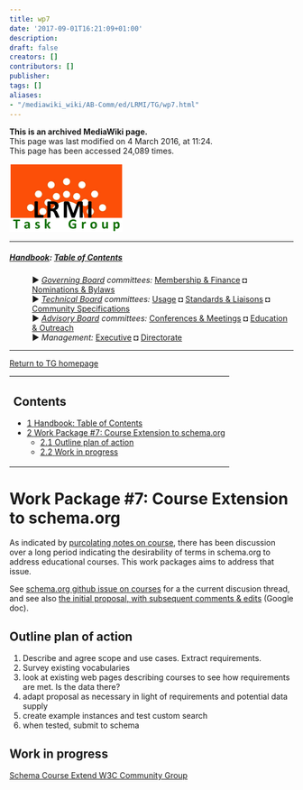 ```yaml
---
title: wp7
date: '2017-09-01T16:21:09+01:00'
description: 
draft: false
creators: []
contributors: []
publisher: 
tags: []
aliases:
- "/mediawiki_wiki/AB-Comm/ed/LRMI/TG/wp7.html"
---
```


 **This is an archived MediaWiki page.**  
This page was last modified on 4 March 2016, at 11:24.  
This page has been accessed 24,089 times.

[<img alt="DCMI/LRMI Tas Group" src="/mediawiki_wiki/images/DC-LRMI_TG.png" width="200" height="121">](/mediawiki_wiki/images/DC-LRMI_TG.png "DCMI/LRMI Tas Group")

* * *

##### [Handbook](/mediawiki_wiki/DCMI_Handbook "DCMI Handbook"): [Table of Contents](/mediawiki_wiki/DCMI_Handbook/ "DCMI Handbook") 
<dl>
<dd> ► <i><a href="/mediawiki_wiki/DCMI_Governing_Board.md" title="DCMI Governing Board">Governing Board</a> committees:</i> <a href="/mediawiki_wiki/DCMI_Governing_Board/finance.md" title="DCMI Governing Board/finance">Membership &amp; Finance</a> ◘ <a href="/mediawiki_wiki/DCMI_Governing_Board/nominations.md" title="DCMI Governing Board/nominations">Nominations &amp; Bylaws</a> 
</dd>
<dd> ► <i><a href="/mediawiki_wiki/DCMI_Technical_Board.md" title="DCMI Technical Board">Technical Board</a> committees:</i> <a href="/mediawiki_wiki/DCMI_Technical_Board/usage.md" title="DCMI Technical Board/usage">Usage</a> ◘ <a href="/mediawiki_wiki/DCMI_Technical_Board/standards.md" title="DCMI Technical Board/standards">Standards &amp; Liaisons</a> ◘ <a href="/mediawiki_wiki/DCMI_Technical_Board/specifications.md" title="DCMI Technical Board/specifications">Community Specifications</a>
</dd>
<dd> ► <i><a href="/mediawiki_wiki/DCMI_Advisory_Board.md" title="DCMI Advisory Board">Advisory Board</a> committees:</i> <a href="/mediawiki_wiki/DCMI_Advisory_Board/meetings.md" title="DCMI Advisory Board/meetings">Conferences &amp; Meetings</a> ◘ <a href="/mediawiki_wiki/DCMI_Advisory_Board/documentation.md" title="DCMI Advisory Board/documentation">Education &amp; Outreach</a>
</dd>
<dd> ► <i>Management:</i> <a href="/mediawiki_wiki/Exec_Committee.md" title="Exec Committee">Executive</a> ◘ <a href="/mediawiki_wiki/Exec_Committee/directorate.md" title="Exec Committee/directorate">Directorate</a>
</dd>
</dl>

* * *

[Return to TG homepage](/mediawiki_wiki/AB-Comm/ed/LRMI/TG "AB-Comm/ed/LRMI/TG")

<table id="toc" class="toc">
  <tr>
    <td>
      <div id="toctitle">
        <h2>Contents</h2>
      </div>
      <ul>
        <li class="toclevel-1"><a href="#Handbook:_Table_of_Contents"><span class="tocnumber">1</span> <span class="toctext">Handbook: Table of Contents</span></a></li>
        <li class="toclevel-1 tocsection-1">
          <a href="#Work_Package_.237:_Course_Extension_to_schema.org"><span class="tocnumber">2</span> <span class="toctext">Work Package #7: Course Extension to schema.org</span></a>
          <ul>
            <li class="toclevel-2 tocsection-2"><a href="#Outline_plan_of_action"><span class="tocnumber">2.1</span> <span class="toctext">Outline plan of action</span></a></li>
            <li class="toclevel-2 tocsection-3"><a href="#Work_in_progress"><span class="tocnumber">2.2</span> <span class="toctext">Work in progress</span></a></li>
          </ul>
        </li>
      </ul>
    </td>
  </tr>
</table>


# Work Package #7: Course Extension to schema.org 

As indicated by [purcolating notes on course](/mediawiki_wiki/AB-Comm/ed/LRMI/TG/courses "AB-Comm/ed/LRMI/TG/courses"), there has been discussion over a long period indicating the desirability of terms in schema.org to address educational courses. This work packages aims to address that issue.

See [schema.org github issue on courses](https://github.com/schemaorg/schemaorg/issues/195) for a the current discusion thread, and see also [the initial proposal, with subsequent comments & edits](https://docs.google.com/document/d/12YWjLzZC8FiTiOwSAETRIEozeqZdn6O8a4fgqK4t5Ss/edit#heading=h.rfn4nr6j1toq) (Google doc).

## Outline plan of action

1. Describe and agree scope and use cases. Extract requirements.
2. Survey existing vocabularies
3. look at existing web pages describing courses to see how requirements are met. Is the data there?
4. adapt proposal as necessary in light of requirements and potential data supply
5. create example instances and test custom search
6. when tested, submit to schema

## Work in progress

[Schema Course Extend W3C Community Group](http://w3.org/community/schema-course-extend)

